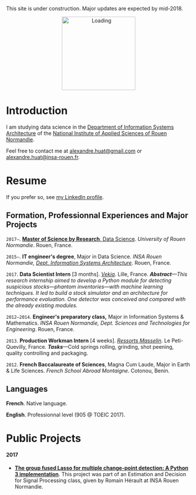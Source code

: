 This site is under construction. Major updates are expected by mid-2018.

<center><img alt="Loading" src="http://25.media.tumblr.com/tumblr_lritgdc4d61qlnzs9o1_500.gif" width="200"></center>


# Introduction

I am studying data science in the [Department of Information Systems Architecture](http://asi.insa-rouen.fr/?language=en)
of the [National Institute of Applied Sciences of Rouen Normandie](http://www.insa-rouen.fr/accueil/index_html/view?set_language=en).

Feel free to contact me at <alexandre.huat@gmail.com> or <alexandre.huat@insa-rouen.fr>.


# Resume

If you prefer so, see [my LinkedIn profile](https://www.linkedin.com/in/alexandre-huat/?locale=en_US).

## Formation, Professionnal Experiences and Major Projects

`2017–`. [__Master of Science by Research__, Data Science](http://mastersid.univ-rouen.fr/eng/sd_en.php). _University of Rouen Normandie_. Rouen, France.

`2015–`. __IT engineer's degree__, Major in Data Science. _INSA Rouen Normandie, [Dept. Information Systems Architecture](http://asi.insa-rouen.fr/?language=en)_. Rouen, France.

`2017`. __Data Scientist Intern__ [3 months]. _[Vekia](http://www.vekia.co.uk)_. Lille, France. _**Abstract**—This research internship aimed to develop a Python module for detecting suspicious stocks—phantom inventories—with machine learning techniques. It led to build a stock simulator and an architecture for performance evaluation. One detector was conceived and compared with the already existing modules._

`2012–2014`. __Engineer's preparatory class,__ Major in Information Systems & Mathematics. _INSA Rouen Normandie, Dept. Sciences and Technologies for Engineering_. Rouen, France.

`2013`. __Production Workman Intern__ [4 weeks]. _[Ressorts Masselin](http://www.masselin.com/fr/)_. Le Peti-Quevilly, France. _**Tasks**_—Cold springs rolling, grinding, shot peening, quality controlling and packaging.

`2012`. __French Baccalaureate of Sciences__, Magna Cum Laude, Major in Earth & Life Sciences. _French School Abroad Montaigne_. Cotonou, Benin.


## Languages

__French__. Native language.

__English__. Professionnal level (905 @ TOEIC 2017).

# Public Projects

#### 2017

* __[The group fused Lasso for multiple change-point detection: A Python 3 implementation](https://github.com/alexandrehuat/chgpt-detection-lasso)__.
This project was part of an Estimation and Decision for Signal Processing class, given by Romain Hérault at INSA Rouen Normandie.

